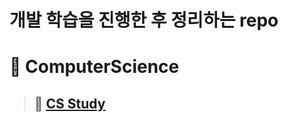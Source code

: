 # **개발 학습을 진행한 후 정리하는 repo**

# 📀 **ComputerScience**
>## 💾 [**CS Study**](ComputerScience/Study/README.md)
